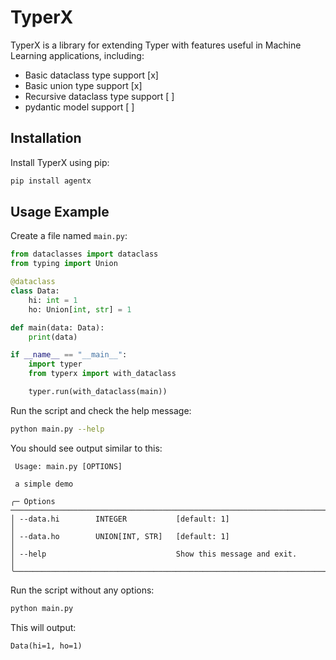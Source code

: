 # TyperX

TyperX is a library for extending Typer with features useful in Machine Learning applications, including:

- Basic dataclass type support [x]
- Basic union type support [x]
- Recursive dataclass type support [ ]
- pydantic model support [ ]

## Installation

Install TyperX using pip:

```bash
pip install agentx
```

## Usage Example

Create a file named `main.py`:

```python
from dataclasses import dataclass
from typing import Union

@dataclass
class Data:
    hi: int = 1
    ho: Union[int, str] = 1

def main(data: Data):
    print(data)

if __name__ == "__main__":
    import typer
    from typerx import with_dataclass

    typer.run(with_dataclass(main))
```

Run the script and check the help message:

```bash
python main.py --help
```

You should see output similar to this:

```
 Usage: main.py [OPTIONS]

 a simple demo

╭─ Options ───────────────────────────────────────────────────────────────────────╮
│ --data.hi        INTEGER           [default: 1]                                 │
│ --data.ho        UNION[INT, STR]   [default: 1]                                 │
│ --help                             Show this message and exit.                  │
╰─────────────────────────────────────────────────────────────────────────────────╯
```

Run the script without any options:

```bash
python main.py
```

This will output:

```
Data(hi=1, ho=1)
```
